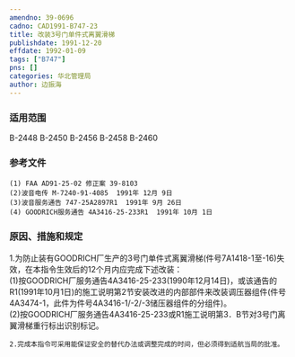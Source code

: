 ```yaml
---
amendno: 39-0696  
cadno: CAD1991-B747-23  
title: 改装3号门单件式离翼滑梯  
publishdate: 1991-12-20  
effdate: 1992-01-09  
tags: ["B747"]  
pns: []  
categories: 华北管理局  
author: 边振海  
---
```

  
### 适用范围  
B-2448 B-2450 B-2456 B-2458 B-2460  
  
<!--more-->  
### 参考文件  
    (1) FAA AD91-25-02 修正案 39-8103  
    (2)波音电传 M-7240-91-4085  1991年 12月 9日  
    (3)波音服务通告 747-25A2897R1  1991年 9月 26日  
    (4) GOODRICH服务通告 4A3416-25-233R1  1991年 10月 1日  
  
### 原因、措施和规定  
1.为防止装有GOODRICH厂生产的3号门单件式离翼滑梯(件号7A1418-1至-16)失效，在本指令生效后的12个月内应完成下述改装：  
 (1)按GOODRICH厂服务通告4A3416-25-233(1990年12月14日)，或该通告的R1(1991年10月1日)的施工说明第2节安装改进的内部部件来改装调压器组件(件号4A3474-1，此件为件号4A3416-1/-2/-3储压器组件的分组件)。  
 (2)按GOODRICH厂服务通告4A3416-25-233或R1施工说明第3．B节对3号门离翼滑梯重行标出识别标记。  
  
    2.完成本指令可采用能保证安全的替代办法或调整完成的时间，但必须得到适航当局的批准。  
  
